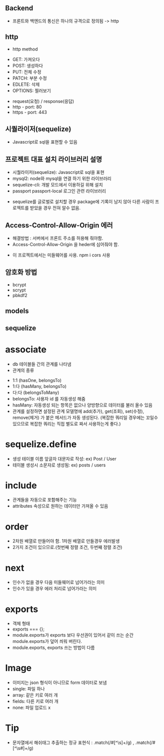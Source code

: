 ## Backend
 - 프론트와 백엔드의 통신은 하나의 규격으로 정의됨 -> http

## http
 - http method
 * GET: 가져오다
 * POST: 생성하다
 * PUT: 전체 수정
 * PATCH: 부분 수정
 * EDLETE: 삭제
 * OPTIONS: 찔러보기
 - request(요청) / response(응답)
 - http - port: 80
 - https - port: 443

## 시퀄라이저(sequelize)
 - Javascript로 sql을 표현할 수 있음

## 프로젝트 대표 설치 라이브러리 설명
- 시퀄라이저(sequelize): Javascript로 sql을 표현
- mysql2: node와 mysql을 연결 하기 위한 라이브러리
- sequelize-cli: 개발 모드에서 이용하길 위해 설치
- passport passport-local 로그인 관련 라이브러리

* sequelize를 글로벌로 설치할 경우 package에 기록이 남지 않아 다른 사람이 프로젝트를
  받았을 경우 전혀 알수 없음.

## Access-Control-Allow-Origin 에러
 - 해결방법 : 서버에서 프론트 주소를 허용해 줘야함.
 - Access-Control-Allow-Origin 을 heder에 심어줘야 함.
 * 이 프로젝트에서는 미들웨어를 사용. npm i cors 사용

## 암호화 방법
 - bcrypt
 - scrypt
 - pbkdf2

## models
 ## sequelize
 # associate
  - db 테이블들 간의 관계를 나타냄
  - 관계의 종류
   * 1:1 (hasOne, belongsTo)
   * 1:다 (hasMany, belongsTo)
   * 다:다 (belongsToMany)
   * belongsTo: 사용자 id 를 자동생성 해줌
   * hasMany: 자동생성 되는 항목은 없으나 양방향으로 데이터를 불러 올수 있음
   * 관계를 설정하면 설정된 관계 모델명에 add(추가), get(조회), set(수정), remove(제거) 가 붙은 메서드가 자동 생성된다.
   (복잡한 쿼리일 경우에는 꼬일수 있으므로 복잡한 쿼리는 직접 별도로 짜서 사용하는게 좋다.)
 
 # sequelize.define
  - 생성 테이블 이름 앞글자 대문자로 작성: ex) Post / User
  - 테이블 생성시 소문자로 생성됨: ex) posts / users

 # include
  - 관계들을 자동으로 포함해주는 기능
  - attributes 속성으로 원하는 데이터만 가져올 수 있음

 # order
  - 2차원 배열로 만들어야 함. 1차원 배열로 만들경우 에러발생
  - 2가지 조건이 있으므로.(첫번째 정렬 조건, 두번쨰 정렬 조건)

 # next
  - 인수가 없을 경우 다음 미들웨어로 넘어가라는 의미
  - 인수가 있을 경우 에러 처리로 넘어가라는 의미

 # exports
  - 객체 형태
  - exports === {};
  - module.exports가 exports 보다 우선권이 있어서 같이 쓰는 순간 module.exports가 덮어 씌워 버린다.
  - module.exports, exports 쓰는 방법이 다름

 # Image
  - 이미지는 json 형식이 아니므로 form 데이터로 보냄
  - single: 파일 하나
  - array: 같은 키로 여러 개
  - fields: 다른 키로 여러 개
  - none: 파일 업로드 x

 # Tip
 - 문자열에서 해쉬태그 추출하는 정규 표현식 : .match(/#[^\s]+/g) , .match(/#[^\s#]+/g)